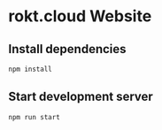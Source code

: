 # rokt.cloud Website

## Install dependencies

```bash
npm install
```

## Start development server

```bash
npm run start
```
